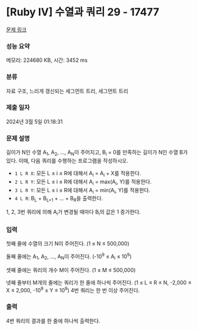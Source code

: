 # [Ruby IV] 수열과 쿼리 29 - 17477 

[문제 링크](https://www.acmicpc.net/problem/17477) 

### 성능 요약

메모리: 224680 KB, 시간: 3452 ms

### 분류

자료 구조, 느리게 갱신되는 세그먼트 트리, 세그먼트 트리

### 제출 일자

2024년 3월 5일 01:18:31

### 문제 설명

<p>길이가 N인 수열 A<sub>1</sub>, A<sub>2</sub>, ..., A<sub>N</sub>이 주어지고, B<sub>i</sub> = 0를 만족하는 길이가 N인 수열 B가 있다. 이때, 다음 쿼리를 수행하는 프로그램을 작성하시오. </p>

<ul>
	<li><code>1 L R X</code>: 모든 L ≤ i ≤ R에 대해서 A<sub>i</sub> = A<sub>i</sub> + X를 적용한다.</li>
	<li><code>2 L R Y</code>: 모든 L ≤ i ≤ R에 대해서 A<sub>i</sub> = max(A<sub>i</sub>, Y)를 적용한다.</li>
	<li><code>3 L R Y</code>: 모든 L ≤ i ≤ R에 대해서 A<sub>i</sub> = min(A<sub>i</sub>, Y)를 적용한다.</li>
	<li><code>4 L R</code>: B<sub>L</sub> + B<sub>L+1</sub> + ... + B<sub>R</sub>을 출력한다.</li>
</ul>

<p>1, 2, 3번 쿼리에 의해 A<sub>i</sub>가 변경될 때마다 B<sub>i</sub>의 값은 1 증가한다.</p>

### 입력 

 <p>첫째 줄에 수열의 크기 N이 주어진다. (1 ≤ N ≤ 500,000)</p>

<p>둘째 줄에는 A<sub>1</sub>, A<sub>2</sub>, ..., A<sub>N</sub>이 주어진다. (-10<sup>9</sup> ≤ A<sub>i</sub> ≤ 10<sup>9</sup>)</p>

<p>셋째 줄에는 쿼리의 개수 M이 주어진다. (1 ≤ M ≤ 500,000)</p>

<p>넷째 줄부터 M개의 줄에는 쿼리가 한 줄에 하나씩 주어진다. (1 ≤ L ≤ R ≤ N, -2,000 ≤ X ≤ 2,000, -10<sup>9</sup> ≤ Y ≤ 10<sup>9</sup>) 4번 쿼리는 한 번 이상 주어진다.</p>

### 출력 

 <p>4번 쿼리의 결과를 한 줄에 하나씩 출력한다.</p>

